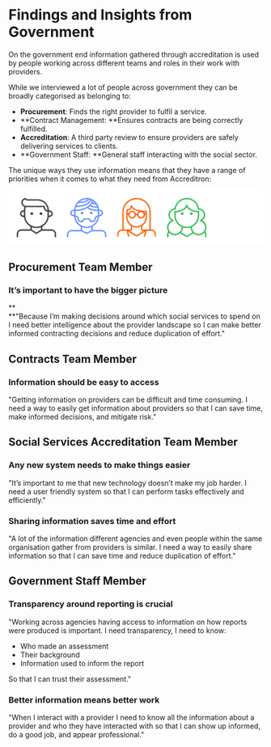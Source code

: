 # Findings and Insights from Government

On the government end information gathered through accreditation is used by people working across different teams and roles in their work with providers. 

While we interviewed a lot of people across government they can be broadly categorised as belonging to:

* **Procurement**: Finds the right provider to fulfil a service.
* **Contract Management: **Ensures contracts are being correctly fulfilled.
* **Accreditation**: A third party review to ensure providers are safely delivering services to clients.
* **Government Staff: **General staff interacting with the social sector.

The unique ways they use information means that they have a range of priorities when it comes to what they need from Accreditron:

![](../.gitbook/assets/gang.png)

## **Procurement Team Member**

### **It’s important to have the bigger picture**

**  
**"Because I’m making decisions around which social services to spend on I need better intelligence about the provider landscape so I can make better informed contracting decisions and reduce duplication of effort."

## **Contracts Team Member**

### **Information should be easy to access**

"Getting information on providers can be difficult and time consuming. I need a way to easily get information about providers so that I can save time, make informed decisions, and mitigate risk."

## **Social Services Accreditation Team Member**

### **Any new system needs to make things easier**

"It’s important to me that new technology doesn’t make my job harder. I need a user friendly system so that I can perform tasks effectively and efficiently."

### **Sharing information saves time and effort**

"A lot of the information different agencies and even people within the same organisation gather from providers is similar. I need a way to easily share information so that I can save time and reduce duplication of effort."

## Government Staff Member

### **Transparency around reporting is crucial**

"Working across agencies having access to information on how reports were produced is important. I need transparency, I need to know:

* Who made an assessment
* Their background
* Information used to inform the report

So that I can trust their assessment."

### **Better information means better work**

"When I interact with a provider I need to know all the information about a provider and who they have interacted with so that I can show up informed, do a good job, and appear professional."

